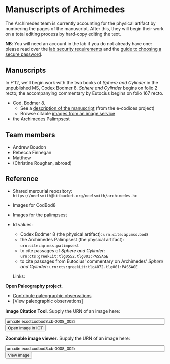 
# Manuscripts of Archimedes #

The Archimedes team is currently accounting for the physical artifact by numbering the pages of the manuscript. After this, they will begin their work on a total editing process by hard-copy editing the text.

**NB**:  You will need an account in the lab if you do not already have one:  please read over the [lab security requirements](http://shot.holycross.edu/isidore/security.html) and the [guide to choosing a secure password](http://shot.holycross.edu/isidore/passwords.html).


## Manuscripts ##

In F'12, we'll begin work with the two books of *Sphere and Cylinder* in the unpublished MS, Codex Bodmer 8.  *Sphere and Cylinder* begins on folio 2 recto;  the accompanying commentary by Eutocius begins on folio 167 recto.

- Cod. Bodmer 8.  
    - See a [description of the manuscript](http://www.e-codices.unifr.ch/en/description/cb/0008) (from the e-codices project)
    - Browse citable [images from an image service](http://amphoreus.hpcc.uh.edu/tomcat/chsimg/Img?request=GetIIPMooViewer&xsl=zoomomatic.xsl&urn=urn:cite:ecod:codbod8.cb-0008_001r)
- the Archimedes Palimpsest


## Team members

-  Andrew Boudon
- Rebecca Finnegan
- Matthew 
- (Christine Roughan, abroad)

## Reference ##

- Shared mercurial repository: `https://neelsmith@bitbucket.org/neelsmith/archimedes-hc`
- Images for CodBod8
- Images for the palimpsest
- Id values:
    - Codex Bodmer 8 (the physical artifact): `urn:cite:ap:mss.bod8`
    - the Archimedes Palimpsest (the physical artifact):  `urn:cite:ap:mss.palimpsest`
    - to cite passages of *Sphere and Cylinder*: `urn:cts:greekLit:tlg0552.tlg001:PASSAGE`
    - to cite passages from Eutocius' commentary on Archimedes' *Sphere and Cylinder*: `urn:cts:greekLit:tlg4072.tlg001:PASSAGE`

  Links:


**Open Paleography project**. 

- [Contribute paleographic observations](http://shot.holycross.edu/op/editor.html)
- [View paleographic observations]

**Image Citation Tool**.  Supply the URN of an image here:

<form action="http://folio.furman.edu/projects/cite-roi/index.html">
<input type="hidden" name="w" value="800"/>
<input type="text" name="urn" value="urn:cite:ecod:codbod8.cb-0008_002r"  size="60" />
<input type="submit" value="Open image in ICT"/>
</form>

**Zoomable image viewer**.  Supply the URN of an image here:
<form action="http://amphoreus.hpcc.uh.edu/tomcat/chsimg/Img">
<input type="hidden" name="request" value="GetIIPMooViewer"/>
<input type="hidden" name="xslt" value="zoomomatic.xsl"/>
<input type="text" name="urn" value="urn:cite:ecod:codbod8.cb-0008_002r"  size="60" />
<input type="submit" value="View image"/>
</form>
